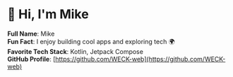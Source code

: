 # 👋 Hi, I'm Mike

**Full Name**: Mike  
**Fun Fact**: I enjoy building cool apps and exploring tech 🌍  
**Favorite Tech Stack**: Kotlin, Jetpack Compose  
**GitHub Profile**: [https://github.com/WECK-web](https://github.com/WECK-web)

